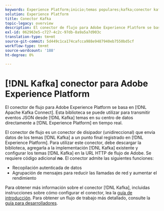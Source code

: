 ```yaml
---
keywords: Experience Platform;inicio;temas populares;kafka;conector kafka;Kafka;
solution: Experience Platform
title: Conector Kafka
topic-legacy: overview
description: El conector de flujo para Adobe Experience Platform se basa en Apache Kafka Connect. Esta biblioteca se puede utilizar para transmitir eventos JSON de temas de Kafka en su centro de datos directamente al Experience Platform en tiempo real.
exl-id: 062963e5-c727-4c2c-97db-8a9a5a7d903c
translation-type: tm+mt
source-git-commit: 5d449c1ca174cafcca988e9487940eb7550bd5cf
workflow-type: tm+mt
source-wordcount: '188'
ht-degree: 0%

---
```


# [!DNL Kafka] conector para Adobe Experience Platform

El conector de flujo para Adobe Experience Platform se basa en [!DNL Apache Kafka Connect]. Esta biblioteca se puede utilizar para transmitir eventos JSON desde [!DNL Kafka] temas en su centro de datos directamente a [!DNL Experience Platform] en tiempo real.

El conector de flujo es un conector de disipador (unidireccional) que envía datos de los temas [!DNL Kafka] a un punto final registrado en [!DNL Experience Platform]. Para utilizar este conector, debe descargar la biblioteca, agregarla a la implementación [!DNL Kafka] existente y configurar los temas [!DNL Kafka] en la URL HTTP de flujo de Adobe. Se requiere código adicional **no**. El conector admite las siguientes funciones:

- Recopilación autenticada de datos
- Agrupación de mensajes para reducir las llamadas de red y aumentar el rendimiento

Para obtener más información sobre el conector [!DNL Kafka], incluidas instrucciones sobre cómo configurar el conector, lea la [guía de introducción](https://github.com/adobe/experience-platform-streaming-connect). Para obtener un flujo de trabajo más detallado, consulte la [guía para desarrolladores](https://www.adobe.com/go/kafka-connector-developer-guide).
